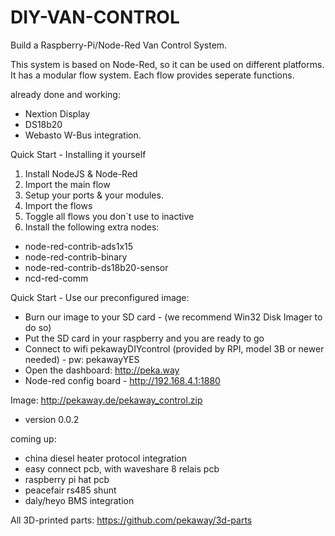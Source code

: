 # DIY-VAN-CONTROL
Build a Raspberry-Pi/Node-Red Van Control System. 


This system is based on Node-Red, so it can be used on different platforms. 
It has a modular flow system. Each flow provides seperate functions. 

already done and working: 
- Nextion Display
- DS18b20
- Webasto W-Bus integration. 


Quick Start - Installing it yourself
1. Install NodeJS & Node-Red
2. Import the main flow
3. Setup your ports & your modules.
4. Import the flows
5. Toggle all flows you don´t use to inactive
6. Install the following extra nodes:
  - node-red-contrib-ads1x15
  - node-red-contrib-binary
  - node-red-contrib-ds18b20-sensor
  - ncd-red-comm 
  
  
  
  
Quick Start - Use our preconfigured image: 
- Burn our image to your SD card - (we recommend Win32 Disk Imager to do so)
- Put the SD card in your raspberry and you are ready to go
- Connect to wifi pekawayDIYcontrol (provided by RPI, model 3B or newer needed) - pw: pekawayYES
- Open the dashboard: http://peka.way
- Node-red config board - http://192.168.4.1:1880

Image: http://pekaway.de/pekaway_control.zip
- version 0.0.2



coming up: 
- china diesel heater protocol integration
- easy connect pcb, with waveshare 8 relais pcb
- raspberry pi hat pcb
- peacefair rs485 shunt
- daly/heyo BMS integration



All 3D-printed parts:
https://github.com/pekaway/3d-parts
  

  


